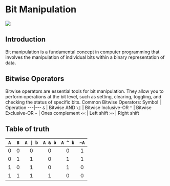 # Bit Manipulation
![](https://preview.redd.it/remembered-recently-how-scared-i-was-of-bitwise-operators-v0-jd0pcpcitbla1.png?width=640&crop=smart&auto=webp&s=a3a720a65ccc8c71de1844a6f196211632d0ee5e)
## Introduction
Bit manipulation is a fundamental concept in computer programming that involves the manipulation of individual bits within a binary representation of data.
## Bitwise Operators
Bitwise operators are essential tools for bit manipulation. They allow you to perform operations at the bit level, such as setting, clearing, toggling, and checking the status of specific bits.
Common Bitwise Operators:
Symbol | Operation
---|---
`&` | Bitwise AND
`\|` | Bitwise Inclusive-OR
`^` | Bitwise Exclusive-OR
`~` | Ones complement
`<<` | Left shift
`>>` | Right shift

## Table of truth

`A` | `B` | `A \| b` |`A & b` | `A ^ b` | `~A` 
:---: | :---: | :---:   | :---:    | :---:     | :---: 
0   | 0   | 0  | 0      | 0       | 1 
0 | 1 | 1 | 0 | 1 | 1 
1 | 0 | 1 | 0 | 1 | 0 
1 | 1 | 1 | 1 | 0 | 0 
